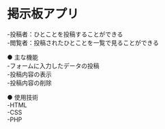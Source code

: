 # 掲示板アプリ

-投稿者：ひとことを投稿することができる  
-閲覧者：投稿されたひとことを一覧で見ることができる  

● 主な機能  
-フォームに入力したデータの投稿  
-投稿内容の表示  
-投稿内容の削除  

● 使用技術  
-HTML  
-CSS  
-PHP  
